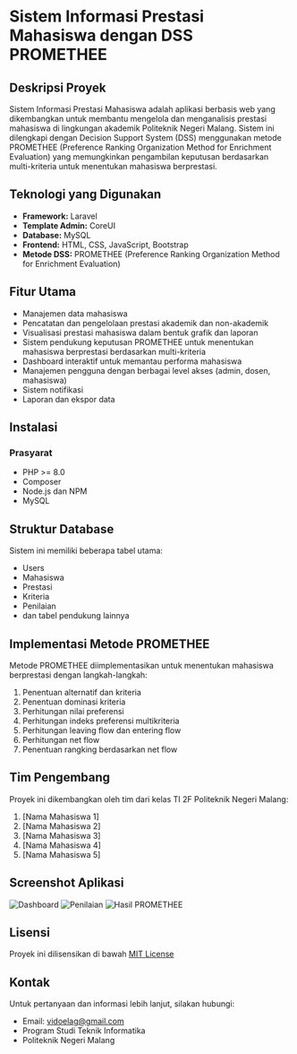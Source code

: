# Sistem Informasi Prestasi Mahasiswa dengan DSS PROMETHEE

## Deskripsi Proyek
Sistem Informasi Prestasi Mahasiswa adalah aplikasi berbasis web yang dikembangkan untuk membantu mengelola dan menganalisis prestasi mahasiswa di lingkungan akademik Politeknik Negeri Malang. Sistem ini dilengkapi dengan Decision Support System (DSS) menggunakan metode PROMETHEE (Preference Ranking Organization Method for Enrichment Evaluation) yang memungkinkan pengambilan keputusan berdasarkan multi-kriteria untuk menentukan mahasiswa berprestasi.

## Teknologi yang Digunakan
- **Framework:** Laravel
- **Template Admin:** CoreUI
- **Database:** MySQL
- **Frontend:** HTML, CSS, JavaScript, Bootstrap
- **Metode DSS:** PROMETHEE (Preference Ranking Organization Method for Enrichment Evaluation)

## Fitur Utama
- Manajemen data mahasiswa
- Pencatatan dan pengelolaan prestasi akademik dan non-akademik
- Visualisasi prestasi mahasiswa dalam bentuk grafik dan laporan
- Sistem pendukung keputusan PROMETHEE untuk menentukan mahasiswa berprestasi berdasarkan multi-kriteria
- Dashboard interaktif untuk memantau performa mahasiswa
- Manajemen pengguna dengan berbagai level akses (admin, dosen, mahasiswa)
- Sistem notifikasi
- Laporan dan ekspor data

## Instalasi

### Prasyarat
- PHP >= 8.0
- Composer
- Node.js dan NPM
- MySQL


## Struktur Database
Sistem ini memiliki beberapa tabel utama:
- Users
- Mahasiswa
- Prestasi
- Kriteria
- Penilaian
- dan tabel pendukung lainnya

## Implementasi Metode PROMETHEE
Metode PROMETHEE diimplementasikan untuk menentukan mahasiswa berprestasi dengan langkah-langkah:
1. Penentuan alternatif dan kriteria
2. Penentuan dominasi kriteria
3. Perhitungan nilai preferensi
4. Perhitungan indeks preferensi multikriteria
5. Perhitungan leaving flow dan entering flow
6. Perhitungan net flow
7. Penentuan rangking berdasarkan net flow

## Tim Pengembang
Proyek ini dikembangkan oleh tim dari kelas TI 2F Politeknik Negeri Malang:
1. [Nama Mahasiswa 1]
2. [Nama Mahasiswa 2]
3. [Nama Mahasiswa 3]
4. [Nama Mahasiswa 4]
5. [Nama Mahasiswa 5]

## Screenshot Aplikasi
![Dashboard](/screenshots/dashboard.png)
![Penilaian](/screenshots/penilaian.png)
![Hasil PROMETHEE](/screenshots/hasil-promethee.png)

## Lisensi
Proyek ini dilisensikan di bawah [MIT License](LICENSE)

## Kontak
Untuk pertanyaan dan informasi lebih lanjut, silakan hubungi:
- Email: vidoelag@gmail.com
- Program Studi Teknik Informatika
- Politeknik Negeri Malang